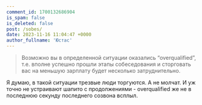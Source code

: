 ```yaml
---
comment_id: 1700132686904
is_spam: false
is_deleted: false
post: /sobes/
date: 2023-11-16 11:04:47 +0000
author_fullname: 'Юстас'
---
```


> Возможно вы в определенной ситуации оказались “overqualified”, т.е. вполне успешно прошли этапы собеседования и сторговать вас на меньшую зарплату будет несколько затруднительно. 

Я думаю, в такой ситуации трезвые люди торгуются. А не молчат. И уж точно не устраивают шапито с продолжениями - overqualified же не в последнюю секунду последнего созвона всплыл.
